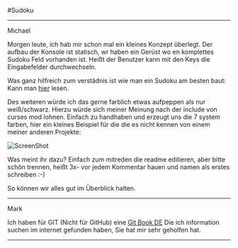 #Sudoku

---
Michael

Morgen leute,
ich hab mir schon mal ein kleines Konzept überlegt.
Der aufbau der Konsole ist statisch, wr haben ein Gerüst wo en komplettes
Sudoku Feld vorhanden ist. Heißt der Benutzer kann mit den Keys die Eingabefelder
durchwechseln.

Was ganz hilfreich zum verstädnis ist wie man ein Sudoku am besten baut:
Kann man [hier](http://sudokugarden.de/de/info/erzeugen) lesen.

Des weiteren würde ich das gerne farblich etwas aufpeppen als nur weiß/schwarz.
Hierzu würde sich meiner Meinung nach der include von curses mod lohnen.
Einfach zu handhaben und erzeugt uns die 7 system farben, hier ein kleines
Beispiel für die die es nicht kennen von einem meiner anderen Projekte:

![ScreenShot](http://ohsystem.net/gproxy/gproxy.jpg)

Was meint ihr dazu? Einfach zum mitreden die readme editieren, aber bitte schön
trennen, heißt 3x- vor jedem Kommentar hauen und namen als erstes schreiben :-)

So können wir alles gut im Überblick halten.

---

Mark

Ich haben für GIT (Nicht für GitHub) eine [Git Book DE](http://git-scm.com/book/de/) 
Die ich information suchen im internet gefunden haben, Sie hat mir sehr geholfen hat.

---
